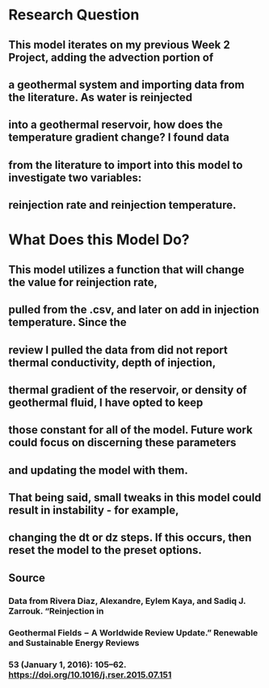 # Research Question

## This model iterates on my previous Week 2 Project, adding the advection portion of
## a geothermal system and importing data from the literature. As water is reinjected
## into a geothermal reservoir, how does the temperature gradient change? I found data
## from the literature to import into this model to investigate two variables:
## reinjection rate and reinjection temperature. 

# What Does this Model Do?
## This model utilizes a function that will change the value for reinjection rate,
## pulled from the .csv, and later on add in injection temperature. Since the 
## review I pulled the data from did not report thermal conductivity, depth of injection,
## thermal gradient of the reservoir, or density of geothermal fluid, I have opted to keep
## those constant for all of the model. Future work could focus on discerning these parameters
## and updating the model with them.
## That being said, small tweaks in this model could result in instability - for example,
## changing the dt or dz steps. If this occurs, then reset the model to the preset options.

## Source
### Data from Rivera Diaz, Alexandre, Eylem Kaya, and Sadiq J. Zarrouk. “Reinjection in 
### Geothermal Fields − A Worldwide Review Update.” Renewable and Sustainable Energy Reviews 
### 53 (January 1, 2016): 105–62. https://doi.org/10.1016/j.rser.2015.07.151

